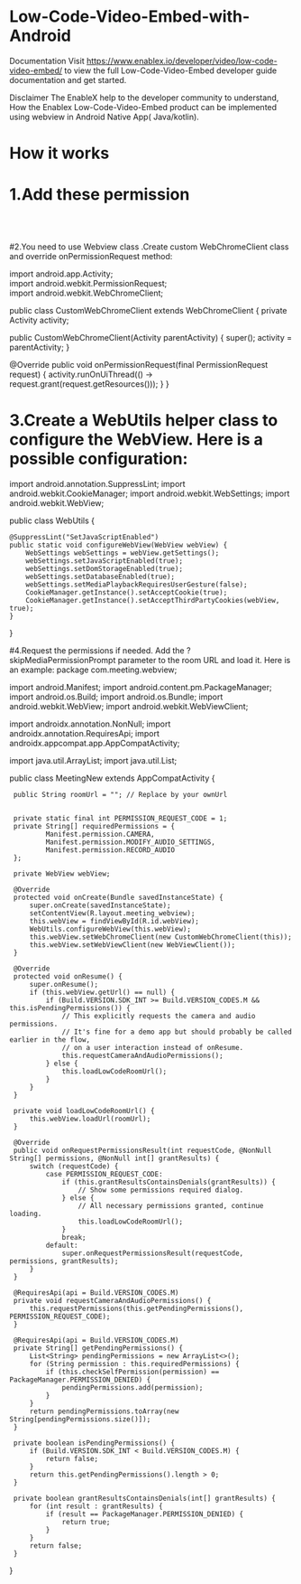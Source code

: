 # Low-Code-Video-Embed-with-Android

Documentation
Visit https://www.enablex.io/developer/video/low-code-video-embed/ to view the full Low-Code-Video-Embed developer guide documentation and get started.

Disclaimer
The EnableX help to the developer community to understand, How the Enablex Low-Code-Video-Embed product can be implemented using webview in Android Native App( Java/kotlin).

# How it works

# 1.Add  these  permission

<br />

<uses-permission android:name="android.permission.CAMERA"/>
<uses-permission android:name="android.permission.INTERNET"/>
<uses-permission android:name="android.permission.MODIFY_AUDIO_SETTINGS"/>
<uses-permission android:name="android.permission.RECORD_AUDIO"/>
<uses-permission android:name="android.permission.WAKE_LOCK"/>

<br />

#2.You need to use Webview class .Create custom WebChromeClient class and override onPermissionRequest method:

import android.app.Activity;<br />
import android.webkit.PermissionRequest;<br />
import android.webkit.WebChromeClient;<br />

public class CustomWebChromeClient extends WebChromeClient {
private Activity activity;

public CustomWebChromeClient(Activity parentActivity) {
super();
activity = parentActivity;
}

@Override
public void onPermissionRequest(final PermissionRequest request) {
activity.runOnUiThread(() -> request.grant(request.getResources()));
}
}


# 3.Create a WebUtils helper class to configure the WebView. Here is a possible configuration:

import android.annotation.SuppressLint;
import android.webkit.CookieManager;
import android.webkit.WebSettings;
import android.webkit.WebView;

public class WebUtils {

    @SuppressLint("SetJavaScriptEnabled")
    public static void configureWebView(WebView webView) {
        WebSettings webSettings = webView.getSettings();
        webSettings.setJavaScriptEnabled(true);
        webSettings.setDomStorageEnabled(true);
        webSettings.setDatabaseEnabled(true);
        webSettings.setMediaPlaybackRequiresUserGesture(false);
        CookieManager.getInstance().setAcceptCookie(true);
        CookieManager.getInstance().setAcceptThirdPartyCookies(webView, true);
    }
}

#4.Request the permissions if needed.
  Add the ?skipMediaPermissionPrompt parameter to the room URL and load it.
  Here is an example:
  package com.meeting.webview;
  
  import android.Manifest;
  import android.content.pm.PackageManager;
  import android.os.Build;
  import android.os.Bundle;
  import android.webkit.WebView;
  import android.webkit.WebViewClient;
  
  import androidx.annotation.NonNull;
  import androidx.annotation.RequiresApi;
  import androidx.appcompat.app.AppCompatActivity;
  
  import java.util.ArrayList;
  import java.util.List;
  
  public class MeetingNew  extends AppCompatActivity {
  
     public String roomUrl = ""; // Replace by your ownUrl
  
  
     private static final int PERMISSION_REQUEST_CODE = 1;
     private String[] requiredPermissions = {
             Manifest.permission.CAMERA,
             Manifest.permission.MODIFY_AUDIO_SETTINGS,
             Manifest.permission.RECORD_AUDIO
     };
  
     private WebView webView;
  
     @Override
     protected void onCreate(Bundle savedInstanceState) {
         super.onCreate(savedInstanceState);
         setContentView(R.layout.meeting_webview);
         this.webView = findViewById(R.id.webView);
         WebUtils.configureWebView(this.webView);
         this.webView.setWebChromeClient(new CustomWebChromeClient(this));
         this.webView.setWebViewClient(new WebViewClient());
     }
  
     @Override
     protected void onResume() {
         super.onResume();
         if (this.webView.getUrl() == null) {
             if (Build.VERSION.SDK_INT >= Build.VERSION_CODES.M && this.isPendingPermissions()) {
                 // This explicitly requests the camera and audio permissions.
                 // It's fine for a demo app but should probably be called earlier in the flow,
                 // on a user interaction instead of onResume.
                 this.requestCameraAndAudioPermissions();
             } else {
                 this.loadLowCodeRoomUrl();
             }
         }
     }
  
     private void loadLowCodeRoomUrl() {
         this.webView.loadUrl(roomUrl);
     }
  
     @Override
     public void onRequestPermissionsResult(int requestCode, @NonNull String[] permissions, @NonNull int[] grantResults) {
         switch (requestCode) {
             case PERMISSION_REQUEST_CODE:
                 if (this.grantResultsContainsDenials(grantResults)) {
                     // Show some permissions required dialog.
                 } else {
                     // All necessary permissions granted, continue loading.
                     this.loadLowCodeRoomUrl();
                 }
                 break;
             default:
                 super.onRequestPermissionsResult(requestCode, permissions, grantResults);
         }
     }
  
     @RequiresApi(api = Build.VERSION_CODES.M)
     private void requestCameraAndAudioPermissions() {
         this.requestPermissions(this.getPendingPermissions(), PERMISSION_REQUEST_CODE);
     }
  
     @RequiresApi(api = Build.VERSION_CODES.M)
     private String[] getPendingPermissions() {
         List<String> pendingPermissions = new ArrayList<>();
         for (String permission : this.requiredPermissions) {
             if (this.checkSelfPermission(permission) == PackageManager.PERMISSION_DENIED) {
                 pendingPermissions.add(permission);
             }
         }
         return pendingPermissions.toArray(new String[pendingPermissions.size()]);
     }
  
     private boolean isPendingPermissions() {
         if (Build.VERSION.SDK_INT < Build.VERSION_CODES.M) {
             return false;
         }
         return this.getPendingPermissions().length > 0;
     }
  
     private boolean grantResultsContainsDenials(int[] grantResults) {
         for (int result : grantResults) {
             if (result == PackageManager.PERMISSION_DENIED) {
                 return true;
             }
         }
         return false;
     }
  }
  

